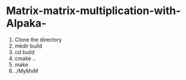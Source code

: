 # Matrix-matrix-multiplication-with-Alpaka-

1. Clone the directory
2. mkdir build
3. cd build
4. cmake ..
5. make
6. ./MyMxM 
